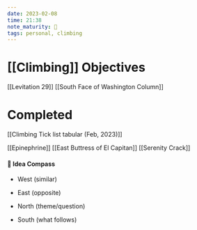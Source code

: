 ```yaml
---
date: 2023-02-08
time: 21:38
note_maturity: 🌱
tags: personal, climbing
---
```


# [[Climbing]] Objectives

[[Levitation 29]]
[[South Face of Washington Column]]




# Completed

[[Climbing Tick list tabular (Feb, 2023)]]

[[Epinephrine]]
[[East Buttress of El Capitan]]
[[Serenity Crack]]















#### 🧭  Idea Compass
- West  (similar) 

- East (opposite)

- North (theme/question)

- South (what follows)
